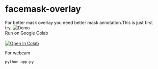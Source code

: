# facemask-overlay
For better mask overlay you need better mask annotation.This is just first try.
![Demo](https://blogger.googleusercontent.com/img/a/AVvXsEjXBqx8j-MydPIQVoB7g8Rj-b_q_c5Od8nvqDRsX7ubqgOj9iD-cqS1UsjpriUfbm7A61yLgPqGqVb7XexRKRq5ApT8JQp29qCJUpNSyun6PX5xKgRHRd-XOu0NbeNwSK9fOUf9GnxTDTK4yTx9x9wKjL1CTQj-iaXwuVTrxNWS3cqYsx_UkcucFe5ftA=s1688)
<br>
Run on Google Colab <br>
<br>
[![Open In Colab](https://colab.research.google.com/assets/colab-badge.svg)](https://colab.research.google.com/github/bmox/facemask-overlay/blob/main/mediapipe_face_mask.ipynb)
<br>

For webcam
```
python app.py
```

